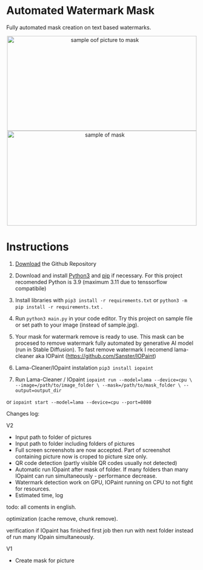 # Automated Watermark Mask

Fully automated mask creation on text based watermarks. 

<p align="center">
    <img width="500" height="250" src="https://github.com/AuCourDe/watermark_mask/blob/master/sample.jpg" alt="sample oof picture to mask">
    <img width="500" height="250" src="https://github.com/AuCourDe/watermark_mask/blob/master/samplemask.png" alt="sample of mask">
</p>

# Instructions

1. [Download](https://github.com/AuCourDe/watermark_mask/archive/refs/heads/master.zip) the Github Repository

2. Download and install [Python3](https://www.python.org/downloads/) and [pip](https://pip.pypa.io/en/stable/installing/) if necessary. For this project recomended Python is 3.9 (maximum 3.11 due to tenssorflow compatibile)

3. Install libraries with `pip3 install -r requirements.txt` or `python3 -m pip install -r requirements.txt` .

4. Run `python3 main.py` in your code editor. Try this project on sample file or set path to your image (instead of sample.jpg).

5. Your mask for watermark remove is ready to use. This mask can be procesed to remove watermark fully automated  by generative AI model (run in Stable Diffusion). To fast remove watermark I recomend lama-cleaner aka IOPaint (https://github.com/Sanster/IOPaint)

6. Lama-Cleaner/IOpaint instalation
`pip3 install iopaint`

7. Run Lama-Cleaner / IOpaint
`iopaint run --model=lama --device=cpu \
--image=/path/to/image_folder \
--mask=/path/to/mask_folder \
--output=output_dir`

 or
`iopaint start --model=lama --device=cpu --port=8080`

Changes log:

V2
- Input path to folder of pictures
- Input path to folder including folders of pictures
- Full screen screenshots are now accepted. Part of screenshot containing picture now is croped to picture size only.
- QR code detection (partly visible QR codes usually not detected)
- Automatic run IOpaint after mask of folder. If many folders than many IOpaint can run simultaneously - performance decrease. 
- Watermark detection work on GPU, IOPaint running on CPU to not fight for resources.
- Estimated time, log

todo:
all coments in english.

optimization (cache remove, chunk remove).

verification if IOpaint has finished first job then run with next folder instead of run many IOpain simultaneously.


V1
- Create mask for picture
